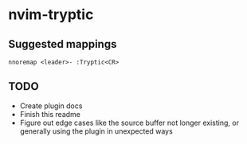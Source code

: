 # nvim-tryptic

## Suggested mappings

```
nnoremap <leader>- :Tryptic<CR>
```

## TODO

- Create plugin docs
- Finish this readme
- Figure out edge cases like the source buffer not longer existing, or generally using the plugin in unexpected ways
